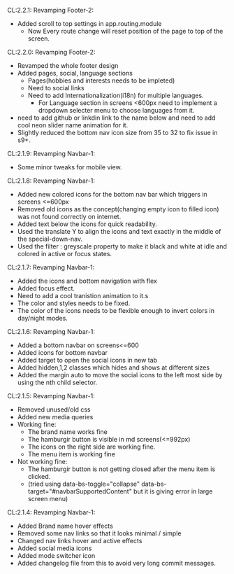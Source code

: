 CL:2.2.1: Revamping Footer-2: 
  - Added scroll to top settings in app.routing.module
    -  Now Every route change will reset position of the page to top of the screen.

CL:2.2.0: Revamping Footer-2:
  - Revamped the whole footer design
  - Added pages, social, language sections
    - Pages(hobbies and interests needs to be impleted)
    - Need to social links
    - Need to add Internationalization(i18n) for multiple languages.
      - For Language section in screens <600px need to implement a dropdown selecter menu to choose languages from it.
  - need to add github or linkdin link to the name below and need to add cool neon slider name animation for it.
  - Slightly reduced the bottom nav icon size from 35 to 32 to fix issue in s9+.

CL:2.1.9: Revamping Navbar-1:
  - Some minor tweaks for mobile view.

CL:2.1.8: Revamping Navbar-1:
  - Added new colored icons for the bottom nav bar which triggers in screens <=600px
  - Removed old icons as the concept(changing empty icon to filled icon) was not found correctly on internet.
  - Added text below the icons for quick readability.
  - Used the translate Y to align the icons and text exactly in the middle of the special-down-nav.
  - Used the filter : greyscale property to make it black and white at idle and colored in active or focus states.


CL:2.1.7: Revamping Navbar-1:
  - Added the icons and bottom navigation with flex
  - Added focus effect.
  - Need to add a cool tranistion animation to it.s
  - The color and styles needs to be fixed.
  - The color of the icons needs to be flexible enough to invert colors in day/night modes.


CL:2.1.6: Revamping Navbar-1:
  - Added a bottom navbar on screens<=600
  - Added icons for bottom navbar
  - Added target to open the social icons in new tab
  - Added hidden,1,2 classes which hides and shows at different sizes
  - Added the margin auto to move the social icons to the left most side by using the nth child selector. 

CL:2.1.5: Revamping Navbar-1:
  - Removed unused/old css
  - Added new media queries
  - Working fine:
    - The brand name works fine
    - The hamburgir button is visible in md screens(<=992px)
    - The icons on the right side are working fine.
    - The menu item is working fine
  - Not working fine:
    - The hamburgir button is not getting closed after the menu item is clicked.
    - (tried using data-bs-toggle="collapse" data-bs-target="#navbarSupportedContent" but it is giving error in large screen menu)

CL:2.1.4: Revamping Navbar-1:
  - Added Brand name hover effects
  - Removed some nav links so that it looks minimal / simple
  - Changed nav links hover and active effects
  - Added social media icons
  - Added mode switcher icon
  - Added changelog file from this to avoid very long commit messages.
